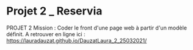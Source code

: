 # Projet 2 _ Reservia
PROJET 2 
Mission : Coder le front d'une page web à partir d'un modèle définit. 
A retrouver en ligne ici : 
https://lauradauzat.github.io/DauzatLaura_2_25032021/